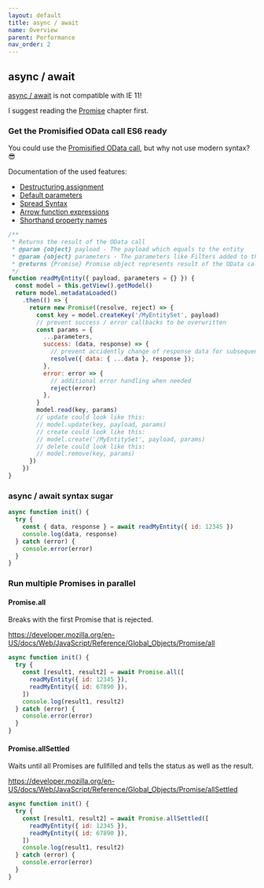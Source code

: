 ```yaml
---
layout: default
title: async / await
name: Overview
parent: Performance
nav_order: 2
---
```


## async / await

[async / await](https://developer.mozilla.org/en-US/docs/Learn/JavaScript/Asynchronous/Async_await) is not compatible with IE 11!

I suggest reading the [Promise](promise.md) chapter first.

### Get the Promisified OData call ES6 ready

You could use the [Promisified OData call](promise.html#promisified-odata-call), but why not use modern syntax? 😎

Documentation of the used features:

* [Destructuring assignment](https://developer.mozilla.org/en-US/docs/Web/JavaScript/Reference/Operators/Destructuring_assignment)
* [Default parameters](https://developer.mozilla.org/en-US/docs/Web/JavaScript/Reference/Functions/Default_parameters)
* [Spread Syntax](https://developer.mozilla.org/en-US/docs/Web/JavaScript/Reference/Operators/Spread_syntax)
* [Arrow function expressions](https://developer.mozilla.org/en-US/docs/Web/JavaScript/Reference/Functions/Arrow_functions)
* [Shorthand property names](https://developer.mozilla.org/en-US/docs/Web/JavaScript/Reference/Operators/Object_initializer#new_notations_in_ecmascript_2015)

```js
/** 
 * Returns the result of the OData call
 * @param {object} payload - The payload which equals to the entity
 * @param {object} parameters - The parameters like Filters added to the OData call
 * @returns {Promise} Promise object represents result of the OData call
 */
function readMyEntity({ payload, parameters = {} }) {
  const model = this.getView().getModel()
  return model.metadataLoaded()
    .then(() => {
      return new Promise((resolve, reject) => {
        const key = model.createKey('/MyEntitySet', payload)
        // prevent success / error callbacks to be overwritten
        const params = {
          ...parameters,
          success: (data, response) => {
            // prevent accidently change of response data for subsequent calls
            resolve({ data: { ...data }, response });
          },
          error: error => {
            // additional error handling when needed
            reject(error)
          },
        }
        model.read(key, params)
        // update could look like this:
        // model.update(key, payload, params)
        // create could look like this:
        // model.create('/MyEntitySet', payload, params)
        // delete could look like this:
        // model.remove(key, params)
      })
    })
}
```

### async / await syntax sugar

```js
async function init() {
  try {
    const { data, response } = await readMyEntity({ id: 12345 })
    console.log(data, response)
  } catch (error) {
    console.error(error)
  }
}
```

### Run multiple Promises in parallel

#### Promise.all

Breaks with the first Promise that is rejected.

<https://developer.mozilla.org/en-US/docs/Web/JavaScript/Reference/Global_Objects/Promise/all>

```js
async function init() {
  try {
    const [result1, result2] = await Promise.all([
      readMyEntity({ id: 12345 }),
      readMyEntity({ id: 67890 }),
    ])
    console.log(result1, result2)
  } catch (error) {
    console.error(error)
  }
}
```

#### Promise.allSettled

Waits until all Promises are fullfilled and tells the status as well as the result.

<https://developer.mozilla.org/en-US/docs/Web/JavaScript/Reference/Global_Objects/Promise/allSettled>

```js
async function init() {
  try {
    const [result1, result2] = await Promise.allSettled([
      readMyEntity({ id: 12345 }),
      readMyEntity({ id: 67890 }),
    ])
    console.log(result1, result2)
  } catch (error) {
    console.error(error)
  }
}
```
